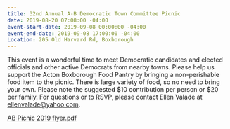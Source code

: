 ```yaml
---
title: 32nd Annual A-B Democratic Town Committee Picnic
date: 2019-08-20 07:08:00 -04:00
event-start-date: 2019-09-08 00:00:00 -04:00
event-end-date: 2019-09-08 17:00:00 -04:00
Location: 205 Old Harvard Rd, Boxborough
---
```


This event is a wonderful time to meet Democratic candidates and elected officials and other active Democrats from nearby towns. Please help us support the Acton Boxborough Food Pantry by bringing a non-perishable food item to the picnic. There is large variety of food, so no need to bring your own. Please note the suggested $10 contribution per person or $20 per family. For questions or to RSVP, please contact Ellen Valade at ellenvalade@yahoo.com.

[AB Picnic 2019 flyer.pdf](/uploads/AB%20Picnic%202019%20flyer.pdf)